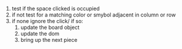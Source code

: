 1. test if the space clicked is occupied
2. if not test for a matching color or smybol adjacent in column or row
3. if none ignore the click/ if so:
    1. update the board object
    2. update the dom 
    3. bring up the next piece